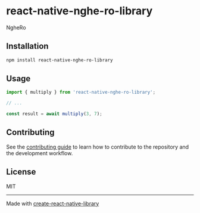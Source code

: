 # react-native-nghe-ro-library

NgheRo

## Installation

```sh
npm install react-native-nghe-ro-library
```

## Usage


```js
import { multiply } from 'react-native-nghe-ro-library';

// ...

const result = await multiply(3, 7);
```


## Contributing

See the [contributing guide](CONTRIBUTING.md) to learn how to contribute to the repository and the development workflow.

## License

MIT

---

Made with [create-react-native-library](https://github.com/callstack/react-native-builder-bob)
